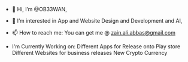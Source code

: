 - 👋 Hi, I’m @OB33WAN,
- 👀 I’m interested in App and Website Design and Development and AI,
- 📫 How to reach me: You can get me @ zain.ali.abbas@gmail.com

- I'm Currently Working on:
Different Apps for Release onto Play store
Different Websites for business releases
New Crypto Currency

<!---
Ob1iviou5/Ob1iviou5 is a ✨ special ✨ repository because its `README.md` (this file) appears on your GitHub profile.
You can click the Preview link to take a look at your changes.
--->
